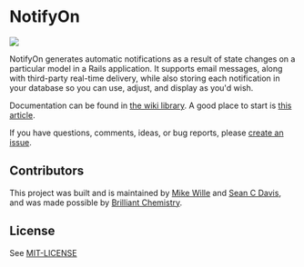 NotifyOn
==========

![](https://api.travis-ci.org/BrilliantChemistry/NotifyOn.svg?branch=overhaul)

NotifyOn generates automatic notifications as a result of state changes on a
particular model in a Rails application. It supports email messages, along with
third-party real-time delivery, while also storing each notification in your
database so you can use, adjust, and display as you'd wish.

Documentation can be found in [the wiki
library](https://github.com/digerata/NotifyOn/wiki). A good place to start is
[this article](https://github.com/BrilliantChemistry/NotifyOn/wiki/Getting-Started).

If you have questions, comments, ideas, or bug reports, please [create an
issue](https://github.com/BrilliantChemistry/NotifyOn/issues/new).

Contributors
----------

This project was built and is maintained by [Mike
Wille](https://github.com/digerata) and [Sean C
Davis](https://github.com/seancdavis), and was made possible by [Brilliant
Chemistry](http://www.brilliantchemistry.com/).

License
----------

See [MIT-LICENSE](https://github.com/BrilliantChemistry/NotifyOn/blob/master/MIT-LICENSE)
